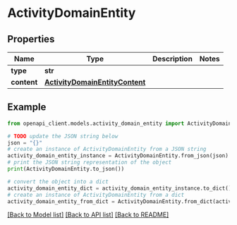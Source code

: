 # ActivityDomainEntity


## Properties

Name | Type | Description | Notes
------------ | ------------- | ------------- | -------------
**type** | **str** |  | 
**content** | [**ActivityDomainEntityContent**](ActivityDomainEntityContent.md) |  | 

## Example

```python
from openapi_client.models.activity_domain_entity import ActivityDomainEntity

# TODO update the JSON string below
json = "{}"
# create an instance of ActivityDomainEntity from a JSON string
activity_domain_entity_instance = ActivityDomainEntity.from_json(json)
# print the JSON string representation of the object
print(ActivityDomainEntity.to_json())

# convert the object into a dict
activity_domain_entity_dict = activity_domain_entity_instance.to_dict()
# create an instance of ActivityDomainEntity from a dict
activity_domain_entity_from_dict = ActivityDomainEntity.from_dict(activity_domain_entity_dict)
```
[[Back to Model list]](../README.md#documentation-for-models) [[Back to API list]](../README.md#documentation-for-api-endpoints) [[Back to README]](../README.md)


